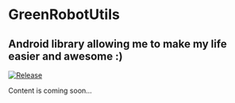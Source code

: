 # GreenRobotUtils
## Android library allowing me to make my life easier and awesome :)

[![Release](https://jitpack.io/v/User/Repo.svg)](https://jitpack.io/#User/Repo)

Content is coming soon...